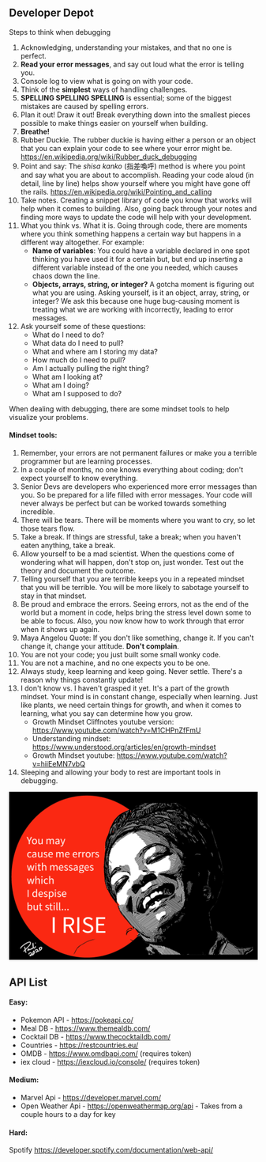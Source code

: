 ## Developer Depot

Steps to think when debugging



1. Acknowledging, understanding your mistakes, and that no one is perfect.
2. **Read your error messages**, and say out loud what the error is telling you.
3. Console log to view what is going on with your code.
4. Think of the **simplest** ways of handling challenges.
5. **SPELLING SPELLING SPELLING** is essential; some of the biggest mistakes are caused by spelling errors.
6. Plan it out! Draw it out! Break everything down into the smallest pieces possible to make things easier on yourself when building.
7. **Breathe!**
8. Rubber Duckie. The rubber duckie is having either a person or an object that you can explain your code to see where your error might be. https://en.wikipedia.org/wiki/Rubber_duck_debugging
9. Point and say: The *shisa kanko* (指差喚呼) method is where you point and say what you are about to accomplish. Reading your code aloud (in detail, line by line) helps show yourself where you might have gone off the rails. https://en.wikipedia.org/wiki/Pointing_and_calling
10. Take notes. Creating a snippet library of code you know that works will help when it comes to building. Also, going back through your notes and finding more ways to update the code will help with your development.
11. What you think vs. What it is. Going through code, there are moments where you think something happens a certain way but happens in a different way altogether.  For example:
    - **Name of variables**: You could have a variable declared in one spot thinking you have used it for a certain but, but end up inserting a  different variable instead of the one you needed, which causes chaos down the line.
    - **Objects, arrays, string, or integer?** A gotcha moment is figuring out what you are using. Asking yourself, is it an object, array, string, or integer? We ask this because one huge bug-causing moment is treating what we are working with incorrectly, leading to error messages. 
12. Ask yourself some of these questions:
    - What do I need to do?
    - What data do I need to pull?
    - What and where am I storing my data?
    - How much do I need to pull?
    - Am I actually pulling the right thing?
    - What am I looking at?
    - What am I doing?
    - What am I supposed to do?

When dealing with debugging, there are some mindset tools to help visualize your problems.



#### Mindset tools:

1. Remember, your errors are not permanent failures or make you a terrible programmer but are learning processes. 
2. In a couple of months, no one knows everything about coding; don't expect yourself to know everything. 
3. Senior Devs are developers who experienced more error messages than you. So be prepared for a life filled with error messages. Your code will never always be perfect but can be worked towards something incredible.
4. There will be tears. There will be moments where you want to cry, so let those tears flow.
5. Take a break. If things are stressful, take a break; when you haven't eaten anything, take a break. 
6. Allow yourself to be a mad scientist. When the questions come of wondering what will happen, don't stop on, just wonder. Test out the theory and document the outcome.
7. Telling yourself that you are terrible keeps you in a repeated mindset that you will be terrible. You will be more likely to sabotage yourself to stay in that mindset.
8. Be proud and embrace the errors. Seeing errors, not as the end of the world but a moment in code, helps bring the stress level down some to be able to focus. Also, you now know how to work through that error when it shows up again.
9. Maya Angelou Quote: If you don't like something, change it. If you can't change it, change your attitude. **Don't complain**.
10. You are not your code; you just built some small wonky code.
11. You are not a machine, and no one expects you to be one.
12. Always study, keep learning and keep going. Never settle. There's a reason why things constantly update!
13. I don't know vs. I haven't grasped it yet. It's a part of the growth mindset. Your mind is in constant change, especially when learning. Just like plants, we need certain things for growth, and when it comes to learning, what you say can determine how you grow.
    - Growth Mindset Cliffnotes youtube version: https://www.youtube.com/watch?v=M1CHPnZfFmU
    - Understanding mindset: https://www.understood.org/articles/en/growth-mindset
    - Growth Mindset youtube: https://www.youtube.com/watch?v=hiiEeMN7vbQ
14. Sleeping and allowing your body to rest are important tools in debugging.

![Maya Angelos](maya.png)



## API List

#### Easy:

- Pokemon API - https://pokeapi.co/
- Meal DB  - https://www.themealdb.com/
- Cocktail DB - https://www.thecocktaildb.com/
- Countries - https://restcountries.eu/
- OMDB - https://www.omdbapi.com/   (requires token)
- iex cloud - https://iexcloud.io/console/   (requires token)

#### Medium:

- Marvel Api - https://developer.marvel.com/ 
- Open Weather Api - https://openweathermap.org/api - Takes from a couple hours to a day for key



#### Hard:

Spotify https://developer.spotify.com/documentation/web-api/


